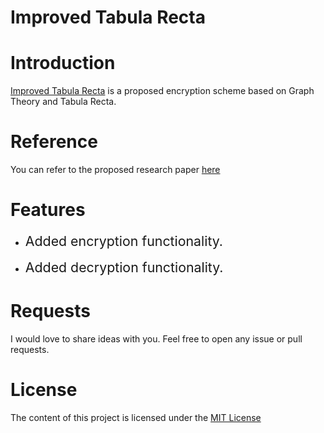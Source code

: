 Improved Tabula Recta
===================
# Introduction

[Improved Tabula Recta](http://github.com/sahanarula/improved-tabula-recta) is a proposed encryption scheme based on Graph Theory and Tabula Recta.

# Reference

You can refer to the proposed research paper [here](http://tabula.cyburl.in) 

# Features


*   <span style="font-size: 16pt; line-height: 21pt; text-indent: 2em;">Added encryption functionality.</span>

*   <span style="font-size: 16pt; line-height: 21pt; text-indent: 2em;">Added decryption functionality.</span>


# Requests

I would love to share ideas with you. Feel free to open any issue or pull requests.

# License

The content of this project is licensed under the&nbsp;[MIT License](http://opensource.org/licenses/mit-license.php)
